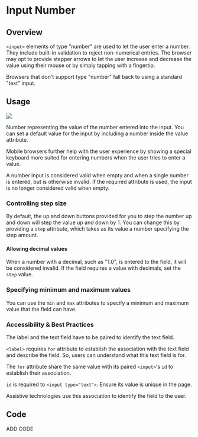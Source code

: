 # Input Number


## Overview

`<input>` elements of type "number" are used to let the user enter a number. They include built-in validation to reject non-numerical entries. The browser may opt to provide stepper arrows to let the user increase and decrease the value using their mouse or by simply tapping with a fingertip.

Browsers that don't support type "number" fall back to using a standard "text" input.

## Usage

![](../../.gitbook/assets/form_input_number.png)

Number representing the value of the number entered into the input. You can set a default value for the input by including a number inside the value attribute.

Mobile browsers further help with the user experience by showing a special keyboard more suited for entering numbers when the user tries to enter a value.

A number input is considered valid when empty and when a single number is entered, but is otherwise invalid. If the required attribute is used, the input is no longer considered valid when empty.

### Controlling step size

By default, the up and down buttons provided for you to step the number up and down will step the value up and down by 1. You can change this by providing a `step` attribute, which takes as its value a number specifying the step amount.

#### Allowing decimal values

When a number with a decimal, such as "1.0", is entered to the field, it will be considered invalid. If the field requires a value with decimals, set the `step` value.

### Specifying minimum and maximum values

You can use the `min` and `max` attributes to specify a minimum and maximum value that the field can have.

### Accessibility & Best Practices

The label and the text field have to be paired to identify the text field.

`<label>` requires `for` attribute to establish the association with the text field and describe the field. So, users can understand what this text field is for.

The `for` attribute share the same value with its paired `<input>`'s `id` to establish their association.

`id` is required to `<input type="text">`.  Ensure its value is unique in the page.

Assistive technologies use this association to identify the field to the user.


## Code

ADD CODE